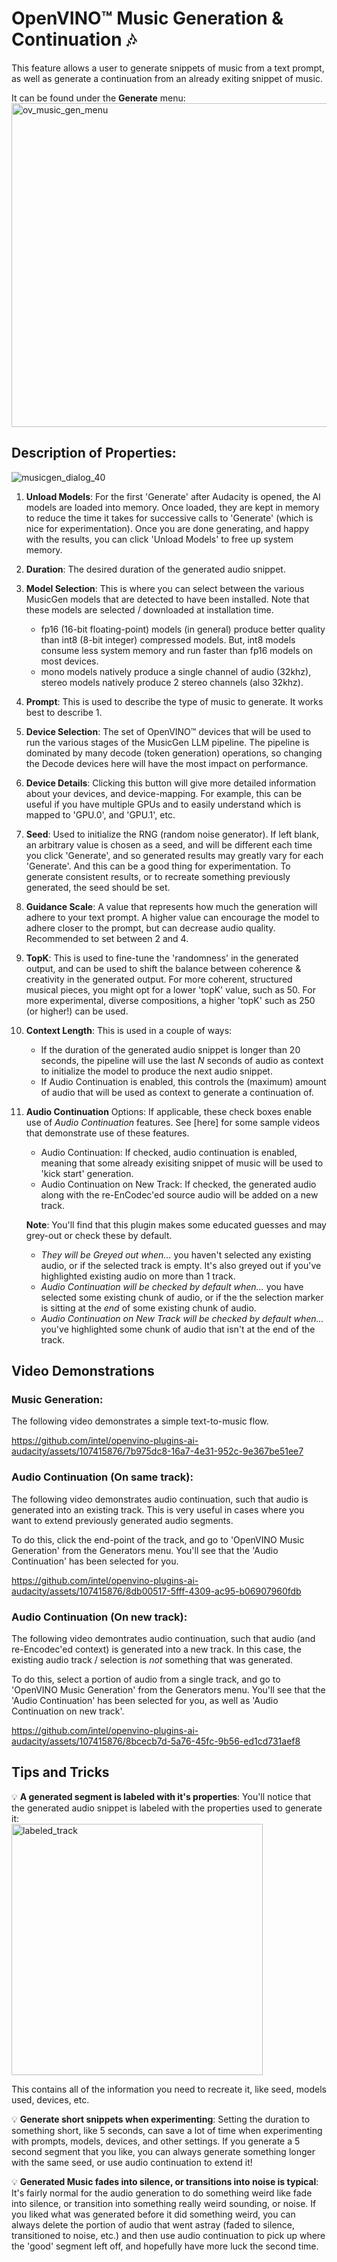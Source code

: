 # OpenVINO™ Music Generation & Continuation :notes:

This feature allows a user to generate snippets of music from a text prompt, as well as generate a continuation from an already exiting snippet of music.  

It can be found under the **Generate** menu:  
<img width="518" alt="ov_music_gen_menu" src="https://github.com/intel/openvino-plugins-ai-audacity/assets/107415876/7be98a8c-f345-4700-9b20-9733c097870b">

## Description of Properties:
![musicgen_dialog_40](https://github.com/intel/openvino-plugins-ai-audacity/assets/107415876/876b95f3-c146-45ef-8f9d-5ca25a10931c)

1. **Unload Models**: For the first 'Generate' after Audacity is opened, the AI models are loaded into memory. Once loaded, they are kept in memory to reduce the time it takes for successive calls to 'Generate' (which is nice for experimentation). Once you are done generating, and happy with the results, you can click 'Unload Models' to free up system memory.
2. **Duration**: The desired duration of the generated audio snippet.
3. **Model Selection**: This is where you can select between the various MusicGen models that are detected to have been installed. Note that these models are selected / downloaded at installation time.
   - fp16 (16-bit floating-point) models (in general) produce better quality than int8 (8-bit integer) compressed models. But, int8 models consume less system memory and run faster than fp16 models on most devices.
   - mono models natively produce a single channel of audio (32khz), stereo models natively produce 2 stereo channels (also 32khz).
4. **Prompt**: This is used to describe the type of music to generate. It works best to describe 1.
5. **Device Selection**: The set of OpenVINO™ devices that will be used to run the various stages of the MusicGen LLM pipeline. The pipeline is dominated by many decode (token generation) operations, so changing the Decode devices here will have the most impact on performance.
6. **Device Details**: Clicking this button will give more detailed information about your devices, and device-mapping. For example, this can be useful if you have multiple GPUs and to easily understand which is mapped to 'GPU.0', and 'GPU.1', etc.
7. **Seed**: Used to initialize the RNG (random noise generator). If left blank, an arbitrary value is chosen as a seed, and will be different each time you click 'Generate', and so generated results may greatly vary for each 'Generate'. And this can be a good thing for experimentation. To generate consistent results, or to recreate something previously generated, the seed should be set.
8. **Guidance Scale**: A value that represents how much the generation will adhere to your text prompt. A higher value can encourage the model to adhere closer to the prompt, but can decrease audio quality. Recommended to set between 2 and 4.
9. **TopK**: This is used to fine-tune the 'randomness' in the generated output, and can be used to shift the balance between coherence & creativity in the generated output. For more coherent, structured musical pieces, you might opt for a lower 'topK' value, such as 50. For more experimental, diverse compositions, a higher 'topK' such as 250 (or higher!) can be used. 
10. **Context Length**: This is used in a couple of ways:
    - If the duration of the generated audio snippet is longer than 20 seconds, the pipeline will use the last *N* seconds of audio as context to initialize the model to produce the next audio snippet.
    - If Audio Continuation is enabled, this controls the (maximum) amount of audio that will be used as context to generate a continuation of.
12. **Audio Continuation** Options: If applicable, these check boxes enable use of *Audio Continuation* features. See [here] for some sample videos that demonstrate use of these features.
    - Audio Continuation: If checked, audio continuation is enabled, meaning that some already exisiting snippet of music will be used to 'kick start' generation.
    - Audio Continuation on New Track: If checked, the generated audio along with the re-EnCodec'ed source audio will be added on a new track.

    **Note**: You'll find that this plugin makes some educated guesses and may grey-out or check these by default.
    - *They will be Greyed out when...* you haven't selected any existing audio, or if the selected track is empty. It's also greyed out if you've highlighted existing audio on more than 1 track.
    - *Audio Continuation will be checked by default when...* you have selected some existing chunk of audio, or if the the selection marker is sitting at the *end* of some existing chunk of audio.
    - *Audio Continuation on New Track will be checked by default when...* you've highlighted some chunk of audio that isn't at the end of the track. 
    

## Video Demonstrations

### Music Generation:
The following video demonstrates a simple text-to-music flow.

https://github.com/intel/openvino-plugins-ai-audacity/assets/107415876/7b975dc8-16a7-4e31-952c-9e367be51ee7

### Audio Continuation (On same track):
The following video demonstrates audio continuation, such that audio is generated into an existing track. This is very useful in cases where you want to extend previously generated audio segments.  

To do this, click the end-point of the track, and go to 'OpenVINO Music Generation' from the Generators menu. You'll see that the 'Audio Continuation' has been selected for you.

https://github.com/intel/openvino-plugins-ai-audacity/assets/107415876/8db00517-5fff-4309-ac95-b06907960fdb

### Audio Continuation (On new track): 
The following video demontrates audio continuation, such that audio (and re-Encodec'ed context) is generated into a new track. In this case, the existing audio track / selection is *not* something that was generated.  

To do this, select a portion of audio from a single track, and go to  'OpenVINO Music Generation' from the Generators menu. You'll see that the 'Audio Continuation' has been selected for you, as well as 'Audio Continuation on new track'.

https://github.com/intel/openvino-plugins-ai-audacity/assets/107415876/8bcecb7d-5a76-45fc-9b56-ed1cd731aef8


## Tips and Tricks

:bulb: **A generated segment is labeled with it's properties**: You'll notice that the generated audio snippet is labeled with the properties used to generate it:  
    <img width="402" alt="labeled_track" src="https://github.com/intel/openvino-plugins-ai-audacity/assets/107415876/33027a4d-3546-4e61-8450-18fc8eae96f4">

  This contains all of the information you need to recreate it, like seed, models used, devices, etc.
    
:bulb: **Generate short snippets when experimenting**: Setting the duration to something short, like 5 seconds, can save a lot of time when experimenting with prompts, models, devices, and other settings. If you generate a 5 second segment that you like, you can always generate something longer with the same seed, or use audio continuation to extend it!

:bulb: **Generated Music fades into silence, or transitions into noise is typical**: It's fairly normal for the audio generation to do something weird like fade into silence, or transition into something really weird sounding, or noise. If you liked what was generated before it did something weird, you can always delete the portion of audio that went astray (faded to silence, transitioned to noise, etc.) and then use audio continuation to pick up where the 'good' segment left off, and hopefully have more luck the second time.
